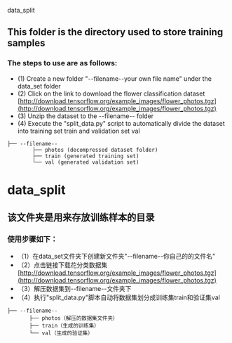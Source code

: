 data_split

## This folder is the directory used to store training samples
### The steps to use are as follows:
* (1) Create a new folder "--filename--your own file name" under the data_set folder
* (2) Click on the link to download the flower classification dataset [http://download.tensorflow.org/example_images/flower_photos.tgz](http://download.tensorflow.org/example_images/flower_photos.tgz)
* (3) Unzip the dataset to the --filename-- folder
* (4) Execute the "split_data.py" script to automatically divide the dataset into training set train and validation set val

```
├── --filename--
        ├── photos (decompressed dataset folder)
        ├── train (generated training set)
        └── val (generated validation set)
```

# data_split

## 该文件夹是用来存放训练样本的目录
### 使用步骤如下：
* （1）在data_set文件夹下创建新文件夹"--filename--你自己的的文件名"
* （2）点击链接下载花分类数据集 [http://download.tensorflow.org/example_images/flower_photos.tgz](http://download.tensorflow.org/example_images/flower_photos.tgz)
* （3）解压数据集到--filename--文件夹下
* （4）执行"split_data.py"脚本自动将数据集划分成训练集train和验证集val    

```
├── --filename--  
       ├── photos（解压的数据集文件夹）  
       ├── train（生成的训练集）  
       └── val（生成的验证集） 
```
